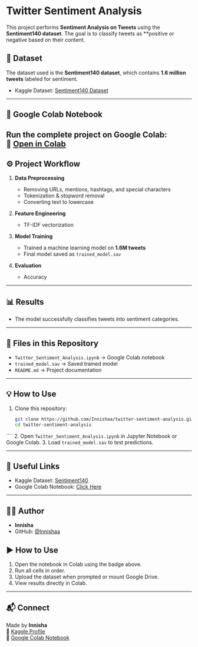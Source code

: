 # Twitter Sentiment Analysis  

This project performs **Sentiment Analysis on Tweets** using the **Sentiment140 dataset**. The goal is to classify tweets as **positive or negative based on their content.  

## 📂 Dataset  
The dataset used is the **Sentiment140 dataset**, which contains **1.6 million tweets** labeled for sentiment.  
- Kaggle Dataset: [Sentiment140 Dataset](https://www.kaggle.com/datasets/kazanova/sentiment140)  
---
## 🚀 Google Colab Notebook  
Run the complete project on Google Colab:  
🔗 [Open in Colab](https://colab.research.google.com/drive/1kXjelUG21FHk3QThNg2M-2vkNpPsKi7L?authuser=1#scrollTo=thbLDflukBGO)  
---
## ⚙️ Project Workflow  
1. **Data Preprocessing**  
   - Removing URLs, mentions, hashtags, and special characters  
   - Tokenization & stopword removal  
   - Converting text to lowercase  

2. **Feature Engineering**  
   - TF-IDF vectorization  

3. **Model Training**  
   - Trained a machine learning model on **1.6M tweets**  
   - Final model saved as `trained_model.sav`  

4. **Evaluation**  
   - Accuracy  

---

## 📊 Results  
- The model successfully classifies tweets into sentiment categories.  
---
## 📁 Files in this Repository  
- `Twitter_Sentiment_Analysis.ipynb` → Google Colab notebook  
- `trained_model.sav` → Saved trained model  
- `README.md` → Project documentation  

---

## 💡 How to Use  
1. Clone this repository:  
   ```bash
   git clone https://github.com/Innishaa/twitter-sentiment-analysis.git
   cd twitter-sentiment-analysis
````    2. Open `Twitter_Sentiment_Analysis.ipynb` in Jupyter Notebook or Google Colab.
3. Load `trained_model.sav` to test predictions.

---

## 🔗 Useful Links

* Kaggle Dataset: [Sentiment140](https://www.kaggle.com/datasets/kazanova/sentiment140#)
* Google Colab Notebook: [Click Here](https://colab.research.google.com/drive/1kXjelUG21FHk3QThNg2M-2vkNpPsKi7L?authuser=1#scrollTo=thbLDflukBGO)

---

## 👩‍💻 Author

* **Innisha**
* GitHub: [@Innishaa](https://github.com/Innishaa)
## ▶️ How to Use
1. Open the notebook in Colab using the badge above.  
2. Run all cells in order.  
3. Upload the dataset when prompted or mount Google Drive.  
4. View results directly in Colab.  

---

## 📬 Connect
Made by **Innisha**  
🔗 [Kaggle Profile](https://www.kaggle.com/innisha)  
🔗 [Google Colab Notebook](https://colab.research.google.com/drive/1kXjelUG21FHk3QThNg2M-2vkNpPsKi7L?authuser=1#scrollTo=thbLDflukBGO)  




